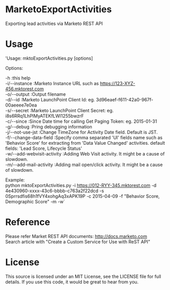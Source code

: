 # MarketoExportActivities
Exporting lead activities via Marketo REST API

# Usage
'Usage: mktoExportActivities.py [options]

Options:

  -h                                :this help  
  -i/--instance <instance>          :Marketo Instance URL such as https://123-XYZ-456.mktorest.com  
  -o/--output <filename>	    :Output filename  
  -d/--id <client id>               :Marketo LaunchPoint Client Id: eg. 3d96eaef-f611-42a0-967f-00aeeee7e0ea  
  -s/--secret <client secret>       :Marketo LaunchPoint Client Secret: eg. i8s6RRq1LhPlMyATEKfLWl1255bwzrF  
  -c/--since <date>                 :Since Date time for calling Get Paging Token: eg. 2015-01-31  
  -g/--debug                        :Pring debugging information  
  -j/--not-use-jst                  :Change TimeZone for Activity Date field. Default is JST.  
  -f/--change-data-field <fields>   :Specify comma separated 'UI' fields name such as 'Behavior Score' for extracting from 'Data Value Changed' activities. default fields: 'Lead Score, Lifecycle Status'  
  -w/--add-webvisit-activity        :Adding Web Visit activity. It might be a cause of slowdown.  
  -m/--add-mail-activity            :Adding mail open/click activity. It might be a cause of slowdown.  
    
Example:  
python mktoExportActivities.py -i https://012-RYY-345.mktorest.com -d 4e430960-xxxx-43c6-bbbb-c763a2f22dcd -s 0Sprrsdfis68h1fVY4xohgAq3xAPK19P -c 2015-04-09 -f "Behavior Score, Demographic Score" -m -w`  

# Reference
Please refer Market REST API documents: http://docs.marketo.com  
Search article with "Create a Custom Service for Use with ReST API"  

# License
This source is licensed under an MIT License, see the LICENSE file for full details. If you use this code, it would be great to hear from you.